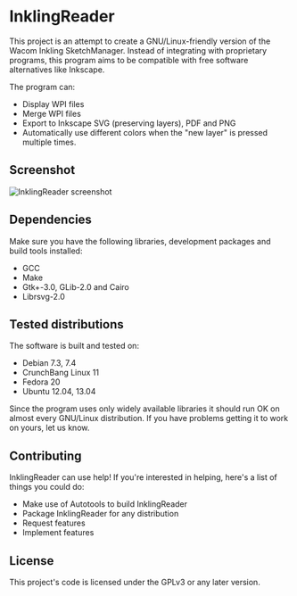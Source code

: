 InklingReader
==============

This project is an attempt to create a GNU/Linux-friendly version of the Wacom 
Inkling SketchManager. Instead of integrating with proprietary programs, this
program aims to be compatible with free software alternatives like Inkscape.

The program can:

* Display WPI files
* Merge WPI files
* Export to Inkscape SVG (preserving layers), PDF and PNG
* Automatically use different colors when the "new layer" is pressed multiple times.


Screenshot
----------

![InklingReader screenshot](http://roelj.com/Inkling.png)

Dependencies
------------

Make sure you have the following libraries, development packages and build 
tools installed:

* GCC
* Make
* Gtk+-3.0, GLib-2.0 and Cairo
* Librsvg-2.0

Tested distributions
--------------------

The software is built and tested on:

* Debian 7.3, 7.4
* CrunchBang Linux 11
* Fedora 20
* Ubuntu 12.04, 13.04

Since the program uses only widely available libraries it should run OK 
on almost every GNU/Linux distribution. If you have problems getting it
to work on yours, let us know.

Contributing
------------

InklingReader can use help! If you're interested in helping, here's a list 
of things you could do:

* Make use of Autotools to build InklingReader
* Package InklingReader for any distribution
* Request features
* Implement features


License
-------

This project's code is licensed under the GPLv3 or any later version.
